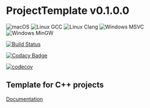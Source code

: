 # ProjectTemplate v0.1.0.0 #

![macOS](https://github.com/flagarde/ProjectTemplate/workflows/macOS/badge.svg?branch=master)
![Linux GCC](https://github.com/flagarde/ProjectTemplate/workflows/Linux%20GCC/badge.svg)
![Linux Clang](https://github.com/flagarde/ProjectTemplate/workflows/Linux%20Clang/badge.svg)
![Windows MSVC](https://github.com/flagarde/ProjectTemplate/workflows/Windows%20MSVC/badge.svg)
![Windows MinGW](https://github.com/flagarde/ProjectTemplate/workflows/Windows%20MinGW/badge.svg)

[![Build Status](https://travis-ci.com/flagarde/ProjectTemplate.svg?branch=master)](https://travis-ci.com/flagarde/ProjectTemplate)

[![Codacy Badge](https://api.codacy.com/project/badge/Grade/e6a6bfa2dbef4060a99fdfe1ef244a9e)](https://app.codacy.com/manual/flagarde/ProjectTemplate?utm_source=github.com&utm_medium=referral&utm_content=flagarde/ProjectTemplate&utm_campaign=Badge_Grade_Dashboard)

[![codecov](https://codecov.io/gh/flagarde/ProjectTemplate/branch/master/graph/badge.svg)](https://codecov.io/gh/flagarde/ProjectTemplate)

## Template for C++ projects ##

[Documentation](https://flagarde.github.io/ProjectTemplate/)
